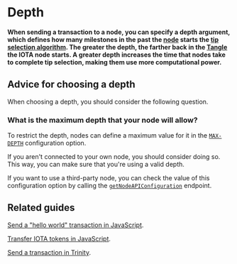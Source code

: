 # Depth

**When sending a transaction to a node, you can specify a depth argument, which defines how many milestones in the past the [node](../network/nodes.md) starts the [tip selection algorithm](../network/the-tangle.md#tip-selection). The greater the depth, the farther back in the [Tangle](../network/the-tangle.md) the IOTA node starts. A greater depth increases the time that nodes take to complete tip selection, making them use more computational power.**

## Advice for choosing a depth

When choosing a depth, you should consider the following question.

### What is the maximum depth that your node will allow?

To restrict the depth, nodes can define a maximum value for it in the [`MAX-DEPTH`](root://iri/1.0/references/iri-configuration-options.md#max-depth) configuration option.

If you aren't connected to your own node, you should consider doing so. This way, you can make sure that you're using a valid depth.

If you want to use a third-party node, you can check the value of this configuration option by calling the [`getNodeAPIConfiguration`](root://hornet/1.1/references/api-reference.md#getnodeapiconfiguration) endpoint.

## Related guides

[Send a "hello world" transaction in JavaScript](root://core/1.0/tutorials/js/send-your-first-bundle.md).

[Transfer IOTA tokens in JavaScript](root://core/1.0/tutorials/js/transfer-iota-tokens.md).

[Send a transaction in Trinity](root://wallets/0.1/trinity/how-to-guides/send-a-transaction.md).